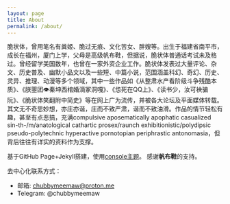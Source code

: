 ```yaml
---
layout: page
title: About
permalink: /about/
---
```

脆状体，曾用笔名有粪姬、脆过无痕、文化苦女、胖嫂等。出生于福建省南平市，成长在福州，厦门上学，父母是高级帆布鞋，但据说，脆状体普通话考试未及格过。曾经留学美国数年，也曾在一家外资企业工作。脆状体发表过大量评论、杂文、历史普及、幽默小品文以及一些短、中篇小说，范围涵盖科幻、奇幻、历史、灵异、推理、动漫等多个领域，其中一些作品如《从整肃水产看阶级斗争残酷本质》、《朕曌团👁秦坤西棺婚滴冢洞嘎》、《怹死在QQ上》、《读书少，汝可袂骗阮》、《脆状体笑翻附中简史》等在网上广为流传，并被各大论坛及平面媒体转载。其文无不奇思妙想，亦庄亦谐，庄而不致严肃，谐而不致油滑。作品的情节轻松有趣，甚至有点恶搞，充满compulsive aposematically apophatic casualized sin-th-/m/anatological cathartic prosex/raunch exhibitionistic/polydipsic pseudo-polytechnic hyperactive pornotopian periphrastic antonomasia，但背后往往有详实的资料作为支撑。

基于GitHub Page+Jekyll搭建，使用[console主题](https://github.com/b2a3e8/jekyll-theme-console)。
感谢**帆布鞋**的支持。

去中心化联系方式：
- 邮箱: chubbymeemaw@proton.me
- Telegram: @chubbymeemaw
